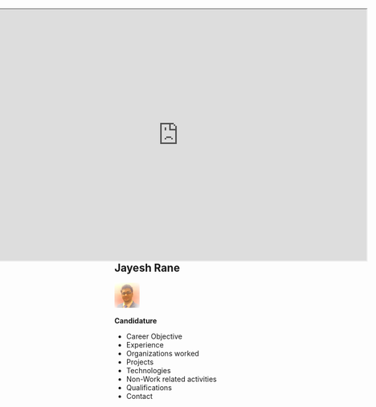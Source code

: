 <iframe width="750" height="500" align="right" allow="microphone;" src="https://console.dialogflow.com/api-client/demo/embedded/Jay-HelpBot"></iframe>

## Jayesh Rane  
<img src="https://github.com/jayeshrane2107/Jay-HelpBot/blob/master/Jay-bot.png" width="50" height="50" /> 

**Candidature**  

* Career Objective  
* Experience  
* Organizations worked  
* Projects  
* Technologies  
* Non-Work related activities  
* Qualifications  
* Contact  
